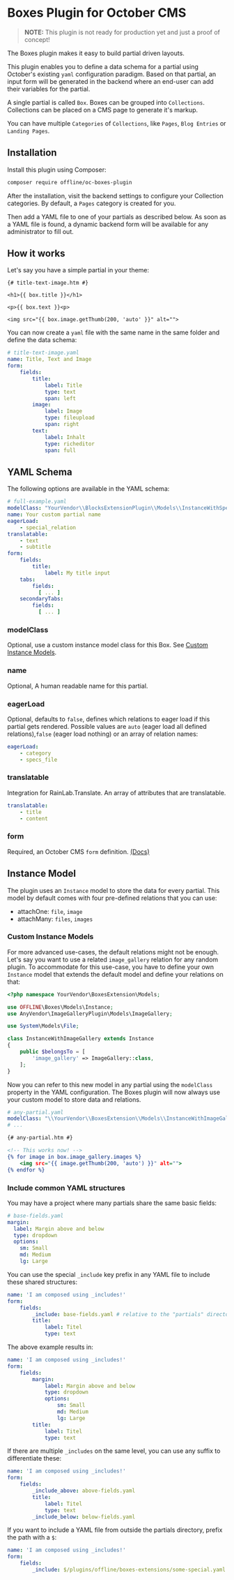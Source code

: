 # Boxes Plugin for October CMS

> **NOTE:** This plugin is not ready for production yet and just a proof of concept!

The Boxes plugin makes it easy to build partial driven layouts.

This plugin enables you to define a data schema for a partial using October's existing `yaml` configuration paradigm.
Based on that partial, an input form will be generated in the backend where an end-user can add their variables for the
partial.

A single partial is called `Box`. Boxes can be grouped into `Collections`. Collections can be placed on a CMS page to
generate it's markup.

You can have multiple `Categories` of `Collections`, like `Pages`, `Blog Entries` or `Landing Pages`.

## Installation

Install this plugin using Composer:

```bash
composer require offline/oc-boxes-plugin
```

After the installation, visit the backend settings to configure your Collection categories. By default, a `Pages`
category is created for you.

Then add a YAML file to one of your partials as described below. As soon as a YAML file is found, a dynamic backend form
will be available for any administrator to fill out.

## How it works

Let's say you have a simple partial in your theme:

```twig
{# title-text-image.htm #}

<h1>{{ box.title }}</h1>

<p>{{ box.text }}<p>

<img src="{{ box.image.getThumb(200, 'auto' }}" alt="">
```

You can now create a `yaml` file with the same name in the same folder and define the data schema:

```yaml
# title-text-image.yaml
name: Title, Text and Image
form:
    fields:
        title:
            label: Title
            type: text
            span: left
        image:
            label: Image
            type: fileupload
            span: right
        text:
            label: Inhalt
            type: richeditor
            span: full
```

## YAML Schema

The following options are available in the YAML schema:

```yaml
# full-example.yaml
modelClass: "YourVendor\\BlocksExtensionPlugin\\Models\\InstanceWithSpecialRelation"
name: Your custom partial name
eagerLoad:
    - special_relation
translatable:
    - text
    - subtitle
form:
    fields:
        title:
            label: My title input
    tabs:
        fields:
          [ ... ]
    secondaryTabs:
        fields:
          [ ... ]
```

### modelClass

Optional, use a custom instance model class for this Box. See [Custom Instance Models](#custom-instance-models).

### name

Optional, A human readable name for this partial.

### eagerLoad

Optional, defaults to `false`, defines which relations to eager load if this partial gets rendered. Possible values
are `auto` (eager load all defined relations),`false` (eager load nothing) or an array of relation names:

```yaml
eagerLoad:
    - category
    - specs_file
```

### translatable

Integration for RainLab.Translate. An array of attributes that are translatable.


```yaml
translatable:
    - title
    - content
```

### form

Required, an October CMS `form` definition. [(Docs)](https://octobercms.com/docs/backend/forms#form-fields)

## Instance Model

The plugin uses an `Instance` model to store the data for every partial. This model by default comes with four
pre-defined relations that you can use:

- attachOne: `file`, `image`
- attachMany: `files`, `images`

### Custom Instance Models

For more advanced use-cases, the default relations might not be enough. Let's say you want to use a
related `image_gallery` relation for any random plugin. To accommodate for this use-case, you have to define your
own `Instance` model that extends the default model and define your relations on that:

```php
<?php namespace YourVendor\BoxesExtension\Models;

use OFFLINE\Boxes\Models\Instance;
use AnyVendor\ImageGalleryPlugin\Models\ImageGallery;

use System\Models\File;

class InstanceWithImageGallery extends Instance
{
    public $belongsTo = [
        'image_gallery' => ImageGallery::class,
    ];
}
```

Now you can refer to this new model in any partial using the `modelClass` property in the YAML configuration. The Boxes
plugin will now always use your custom model to store data and relations.

```yaml
# any-partial.yaml
modelClass: "\\YourVendor\\BoxesExtension\\Models\\InstanceWithImageGallery"
# ...
```

```htm
{# any-partial.htm #}

<!-- This works now! -->
{% for image in box.image_gallery.images %}
    <img src="{{ image.getThumb(200, 'auto') }}" alt="">
{% endfor %}
```


### Include common YAML structures

You may have a project where many partials share the same basic fields:

```yaml
# base-fields.yaml
margin:
  label: Margin above and below
  type: dropdown
  options:
    sm: Small
    md: Medium
    lg: Large
```

You can use the special `_include` key prefix in any YAML file to include these shared structures:

```yaml
name: 'I am composed using _includes!'
form:
    fields:
        _include: base-fields.yaml # relative to the "partials" directory
        title:
            label: Titel
            type: text
```

The above example results in:

```yaml
name: 'I am composed using _includes!'
form:
    fields:
        margin:
            label: Margin above and below
            type: dropdown
            options:
                sm: Small
                md: Medium
                lg: Large
        title:
            label: Titel
            type: text
```

If there are multiple `_includes` on the same level, you can use any suffix to differentiate these:

```yaml
name: 'I am composed using _includes!'
form:
    fields:
        _include_above: above-fields.yaml
        title:
            label: Titel
            type: text
        _include_below: below-fields.yaml
```

If you want to include a YAML file from outside the partials directory, prefix the path with a `$`:

```yaml
name: 'I am composed using _includes!'
form:
    fields:
        _include: $/plugins/offline/boxes-extensions/some-special.yaml
```
